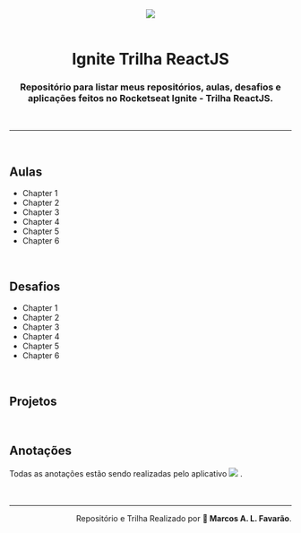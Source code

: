 <div align='center'>
  <img src='https://repository-images.githubusercontent.com/344824358/0ff8ac80-8026-11eb-8ed1-e8b77764fbcd'>
</div>

<br>

<h1 align='center'> Ignite Trilha ReactJS</h1>

<h3 align='center'> Repositório para listar meus repositórios, aulas, desafios e aplicações feitos no <strong>Rocketseat Ignite - Trilha ReactJS</strong>. </h3>

<br>

---

<br>

<h2>Aulas</h2>

- Chapter 1
- Chapter 2
- Chapter 3
- Chapter 4
- Chapter 5
- Chapter 6

<br>

<h2>Desafios</h2>

- Chapter 1
- Chapter 2
- Chapter 3
- Chapter 4
- Chapter 5
- Chapter 6

<br>

<h2>Projetos</h2>

<br>

<h2>Anotações</h2>
Todas as anotações estão sendo realizadas pelo aplicativo <span> <a href="https://www.notion.so/"><img src='https://ik.imagekit.io/wijkynyxd3a7/notion-32_rc-R8XBO6.png?updatedAt=1638305609914'></a> </span>.

<br>
<br>
<br>

---

<div align='right'>
  <span>Repositório e Trilha Realizado por <strong>🚀 Marcos A. L. Favarão</strong></span>.
</div>
